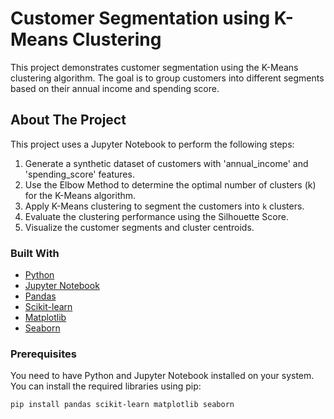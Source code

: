 # Customer Segmentation using K-Means Clustering

This project demonstrates customer segmentation using the K-Means clustering algorithm. The goal is to group customers into different segments based on their annual income and spending score.

## About The Project

This project uses a Jupyter Notebook to perform the following steps:
1.  Generate a synthetic dataset of customers with 'annual_income' and 'spending_score' features.
2.  Use the Elbow Method to determine the optimal number of clusters (k) for the K-Means algorithm.
3.  Apply K-Means clustering to segment the customers into `k` clusters.
4.  Evaluate the clustering performance using the Silhouette Score.
5.  Visualize the customer segments and cluster centroids.

### Built With

* [Python](https://www.python.org/)
* [Jupyter Notebook](https://jupyter.org/)
* [Pandas](https://pandas.pydata.org/)
* [Scikit-learn](https://scikit-learn.org/)
* [Matplotlib](https://matplotlib.org/)
* [Seaborn](https://seaborn.pydata.org/)

### Prerequisites

You need to have Python and Jupyter Notebook installed on your system. You can install the required libraries using pip:
```sh
pip install pandas scikit-learn matplotlib seaborn
